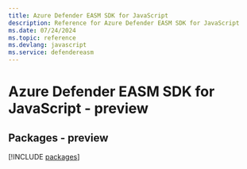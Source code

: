 ```yaml
---
title: Azure Defender EASM SDK for JavaScript
description: Reference for Azure Defender EASM SDK for JavaScript
ms.date: 07/24/2024
ms.topic: reference
ms.devlang: javascript
ms.service: defendereasm
---
```

# Azure Defender EASM SDK for JavaScript - preview
## Packages - preview
[!INCLUDE [packages](defender-easm-index.md)]